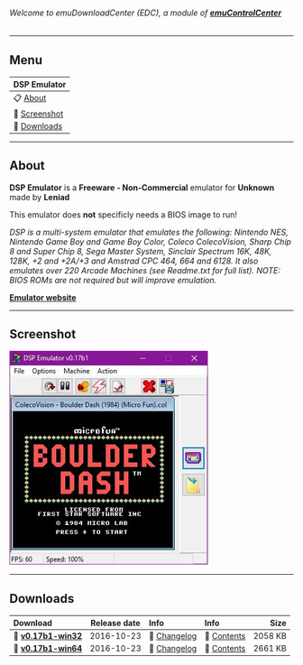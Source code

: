 ###### Welcome to emuDownloadCenter (EDC), a module of [**emuControlCenter**](https://github.com/PhoenixInteractiveNL/emuControlCenter/wiki/)
***
## Menu
| **DSP Emulator** |
|:---------|
| :clipboard: [About](#about) |
| :sunrise: [Screenshot](#screenshot) |
| :floppy_disk: [Downloads](#downloads) |
***
## About
**DSP Emulator** is a **Freeware - Non-Commercial** emulator for **Unknown** made by **Leniad**

This emulator does **not** specificly needs a BIOS image to run!

_DSP is a multi-system emulator that emulates the following: Nintendo NES, Nintendo Game Boy and Game Boy Color, Coleco ColecoVision, Sharp Chip 8 and Super Chip 8,  Sega Master System, Sinclair Spectrum 16K, 48K, 128K, +2 and +2A/+3 and Amstrad CPC 464, 664 and 6128. It also emulates over 220 Arcade Machines (see Readme.txt for full list). NOTE: BIOS ROMs are not required but will improve emulation._

[**Emulator website**](http://github.com/leniad/dsp-emulator)
***
## Screenshot
![](https://raw.githubusercontent.com/PhoenixInteractiveNL/edc-masterhook/master/downloadhooks/dsp/dsp_screen.jpg)
***
## Downloads
| Download | Release date  | Info       | Info       | Size       |
|:---------|:-------------:|:-----------|:-----------|-----------:|
| :floppy_disk: [**v0.17b1-win32**](https://github.com/PhoenixInteractiveNL/edc-repo0002/raw/master/dsp/0.17b1-win32.7z) | 2016-10-23 | :page_facing_up: [Changelog](https://github.com/PhoenixInteractiveNL/edc-repo0002/blob/master/dsp/0.17b1-win32_changelog.txt) | :mag_right: [Contents](https://github.com/PhoenixInteractiveNL/edc-repo0002/blob/master/dsp/0.17b1-win32_contents.txt) | 2058 KB |
| :floppy_disk: [**v0.17b1-win64**](https://github.com/PhoenixInteractiveNL/edc-repo0002/raw/master/dsp/0.17b1-win64.7z) | 2016-10-23 | :page_facing_up: [Changelog](https://github.com/PhoenixInteractiveNL/edc-repo0002/blob/master/dsp/0.17b1-win64_changelog.txt) | :mag_right: [Contents](https://github.com/PhoenixInteractiveNL/edc-repo0002/blob/master/dsp/0.17b1-win64_contents.txt) | 2661 KB |
